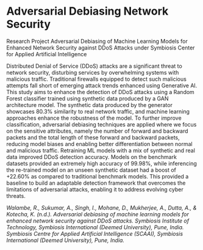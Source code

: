 # Adversarial Debiasing Network Security
Research Project Adversarial Debiasing of Machine Learning Models for Enhanced Network Security against DDoS Attacks under Symbiosis Center for Applied Artificial Intelligence

Distributed Denial of Service (DDoS) attacks are a significant threat to network security, disturbing services by overwhelming systems with malicious traffic. Traditional firewalls equipped to detect such malicious attempts fall short of emerging attack trends enhanced using Generative AI. This study aims to enhance the detection of DDoS attacks using a Random Forest classifier trained using synthetic data produced by a GAN architecture model. The synthetic data produced by the generator showcases 80.3% similarity to real network traffic, and machine learning approaches enhance the robustness of the model. To further improve classification, adversarial debiasing techniques are applied where we focus on the sensitive attributes, namely the number of forward and backward packets and the total length of these forward and backward packets, reducing model biases and enabling better differentiation between normal and malicious traffic. Retraining ML models with a mix of synthetic and real data improved DDoS detection accuracy. Models on the benchmark datasets provided an extremely high accuracy of 99.98%, while inferencing the re-trained model on an unseen synthetic dataset had a boost of +22.60% as compared to traditional benchmark models. This provided a baseline to build an adaptable detection framework that overcomes the limitations of adversarial attacks, enabling it to address evolving cyber threats. 

<quote>*Walambe, R., Sukumar, A., Singh, I., Mohane, D., Mukherjee, A., Dutta, A., & Kotecha, K. (n.d.). Adversarial debiasing of machine learning models for enhanced network security against DDoS attacks. Symbiosis Institute of Technology, Symbiosis International (Deemed University), Pune, India. Symbiosis Centre for Applied Artificial Intelligence (SCAAI), Symbiosis International (Deemed University), Pune, India.*</quote>
